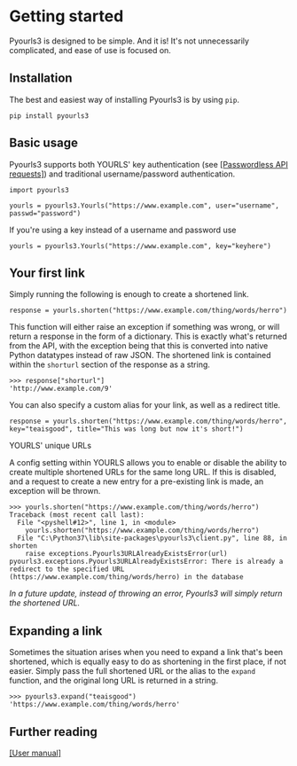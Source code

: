 # Getting started

Pyourls3 is designed to be simple. And it is! It's not unnecessarily complicated, and ease of use is focused on.

## **Installation**

The best and easiest way of installing Pyourls3 is by using `pip`.
    
    pip install pyourls3

## **Basic usage**

Pyourls3 supports both YOURLS' key authentication (see [[Passwordless API requests]](https://github.com/YOURLS/YOURLS/wiki/PasswordlessAPI)) and traditional username/password authentication. 

    import pyourls3
    
    yourls = pyourls3.Yourls("https://www.example.com", user="username", passwd="password")
    
If you're using a key instead of a username and password use
    
    yourls = pyourls3.Yourls("https://www.example.com", key="keyhere")
    
## **Your first link**

Simply running the following is enough to create a shortened link.

    response = yourls.shorten("https://www.example.com/thing/words/herro")
    
This function will either raise an exception if something was wrong, or will return a response in the form of a dictionary.
This is exactly what's returned from the API, with the exception being that this is converted into native Python datatypes
instead of raw JSON. The shortened link is contained within the `shorturl` section of the response as a string.

    >>> response["shorturl"]
    'http://www.example.com/9'
    
You can also specify a custom alias for your link, as well as a redirect title.
    
    response = yourls.shorten("https://www.example.com/thing/words/herro", key="teaisgood", title="This was long but now it's short!")
    
YOURLS' unique URLs

A config setting within YOURLS allows you to enable or disable the ability to create multiple shortened URLs for the same
long URL. If this is disabled, and a request to create a new entry for a pre-existing link is made, an exception will be 
thrown.

    >>> yourls.shorten("https://www.example.com/thing/words/herro")
    Traceback (most recent call last):
      File "<pyshell#12>", line 1, in <module>
        yourls.shorten("https://www.example.com/thing/words/herro")
      File "C:\Python37\lib\site-packages\pyourls3\client.py", line 88, in shorten
        raise exceptions.Pyourls3URLAlreadyExistsError(url)
    pyourls3.exceptions.Pyourls3URLAlreadyExistsError: There is already a redirect to the specified URL (https://www.example.com/thing/words/herro) in the database

*In a future update, instead of throwing an error, Pyourls3 will simply return the shortened URL.* 
    
## **Expanding  a link**

Sometimes the situation arises when you need to expand a link that's been shortened, which is equally easy to do as shortening
in the first place, if not easier. Simply pass the full shortened URL or the alias to the `expand` function, and the original
long URL is returned in a string.

    >>> pyourls3.expand("teaisgood")
    'https://www.example.com/thing/words/herro'
    
## Further reading
[[User manual]](manual.md)